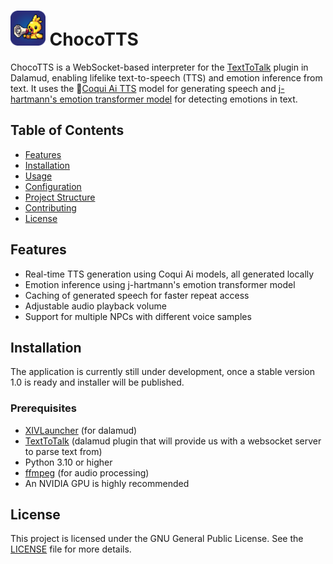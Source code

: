 # <img src="https://github.com/J3sven/ChocoTTS/blob/main/chocotts/assets/chocotts.png?raw=true" height="56"/> ChocoTTS

ChocoTTS is a WebSocket-based interpreter for the [TextToTalk](https://github.com/karashiiro/TextToTalk) plugin in Dalamud, enabling lifelike text-to-speech (TTS) and emotion inference from text. It uses the 🐸[Coqui Ai TTS](https://github.com/coqui-ai/TTS) model for generating speech and [j-hartmann's emotion transformer model](https://huggingface.co/j-hartmann/emotion-english-distilroberta-base) for detecting emotions in text.

## Table of Contents

- [Features](#features)
- [Installation](#installation)
- [Usage](#usage)
- [Configuration](#configuration)
- [Project Structure](#project-structure)
- [Contributing](#contributing)
- [License](#license)

## Features

- Real-time TTS generation using Coqui Ai models, all generated locally
- Emotion inference using j-hartmann's emotion transformer model
- Caching of generated speech for faster repeat access
- Adjustable audio playback volume
- Support for multiple NPCs with different voice samples

## Installation
The application is currently still under development, once a stable version 1.0 is ready and installer will be published.

### Prerequisites

- [XIVLauncher](https://goatcorp.github.io/) (for dalamud)
- [TextToTalk](https://github.com/karashiiro/TextToTalk) (dalamud plugin that will provide us with a websocket server to parse text from)
- Python 3.10 or higher
- [ffmpeg](https://ffmpeg.org/download.html) (for audio processing)
- An NVIDIA GPU is highly recommended


## License
This project is licensed under the GNU General Public License. See the [LICENSE](https://github.com/J3sven/dalamud-texttotalk-websocket-interpreter/blob/main/LICENSE) file for more details.
